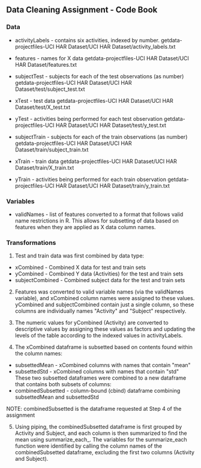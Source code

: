 ## Data Cleaning Assignment - Code Book

### Data
* activityLabels - contains six activities, indexed by number.
getdata-projectfiles-UCI HAR Dataset/UCI HAR Dataset/activity_labels.txt

* features - names for X data
getdata-projectfiles-UCI HAR Dataset/UCI HAR Dataset/features.txt

* subjectTest - subjects for each of the test observations (as number)
getdata-projectfiles-UCI HAR Dataset/UCI HAR Dataset/test/subject_test.txt

* xTest - test data
getdata-projectfiles-UCI HAR Dataset/UCI HAR Dataset/test/X_test.txt

* yTest - activities being performed for each test observation
getdata-projectfiles-UCI HAR Dataset/UCI HAR Dataset/test/y_test.txt

* subjectTrain - subjects for each of the train observations (as number)
getdata-projectfiles-UCI HAR Dataset/UCI HAR Dataset/train/subject_train.txt

* xTrain - train data
getdata-projectfiles-UCI HAR Dataset/UCI HAR Dataset/train/X_train.txt

* yTrain - activities being performed for each train observation
getdata-projectfiles-UCI HAR Dataset/UCI HAR Dataset/train/y_train.txt

### Variables
* validNames - list of features converted to a format that follows valid name restrictions in R.
This allows for subsetting of data based on features when they are applied as X data column names.


### Transformations
1. Test and train data was first combined by data type:
* xCombined - Combined X data for test and train sets
* yCombined - Combined Y data (Activities) for the test and train sets
* subjectCombined - Combined subject data for the test and train sets

2. Features was converted to valid variable names (via the validNames variable), and xCombined
column names were assigned to these values.
yCombined and subjectCombined contain just a single column, so these columns are individually
names "Activity" and "Subject" respectively.

3. The numeric values for yCombined (Activity) are converted to descriptive values by assigning
these values as factors and updating the levels of the table according to the indexed values
in activityLabels.

4. The xCombined dataframe is subsetted based on contents found within the column names:
* subsettedMean - xCombined columns with names that contain "mean"
* subsettedStd - xCombined columns with names that contain "std"
These two subsetted dataframes were combined to a new dataframe that contains both subsets of columns:
* combinedSubsetted - column-bound (cbind) dataframe combining subsettedMean and subsettedStd

NOTE: combinedSubsetted is the dataframe requested at Step 4 of the assignment

5. Using piping, the combinedSubsetted dataframe is first grouped by Activity and Subject, and 
each column is then summarized to find the mean using summarize_each_. The variables for the 
summarize_each function were identified by calling the column names of the combinedSubsetted dataframe,
excluding the first two columns (Activity and Subject).

